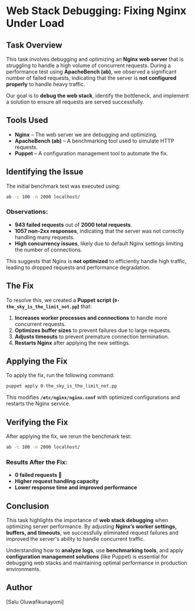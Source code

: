 # Web Stack Debugging: Fixing Nginx Under Load

## Task Overview
This task involves debugging and optimizing an **Nginx web server** that is struggling to handle a high volume of concurrent requests. During a performance test using **ApacheBench (ab)**, we observed a significant number of failed requests, indicating that the server is **not configured properly** to handle heavy traffic.

Our goal is to **debug the web stack**, identify the bottleneck, and implement a solution to ensure all requests are served successfully.

## Tools Used
- **Nginx** – The web server we are debugging and optimizing.
- **ApacheBench (ab)** – A benchmarking tool used to simulate HTTP requests.
- **Puppet** – A configuration management tool to automate the fix.

## Identifying the Issue
The initial benchmark test was executed using:

```bash
ab -c 100 -n 2000 localhost/
```

### Observations:
- **943 failed requests** out of **2000 total requests**.
- **1057 non-2xx responses**, indicating that the server was not correctly handling many requests.
- **High concurrency issues**, likely due to default Nginx settings limiting the number of connections.

This suggests that Nginx is **not optimized** to efficiently handle high traffic, leading to dropped requests and performance degradation.

## The Fix
To resolve this, we created a **Puppet script (`0-the_sky_is_the_limit_not.pp`)** that:

1. **Increases worker processes and connections** to handle more concurrent requests.
2. **Optimizes buffer sizes** to prevent failures due to large requests.
3. **Adjusts timeouts** to prevent premature connection termination.
4. **Restarts Nginx** after applying the new settings.

## Applying the Fix
To apply the fix, run the following command:

```bash
puppet apply 0-the_sky_is_the_limit_not.pp
```

This modifies **`/etc/nginx/nginx.conf`** with optimized configurations and restarts the Nginx service.

## Verifying the Fix
After applying the fix, we rerun the benchmark test:

```bash
ab -c 100 -n 2000 localhost/
```

### Results After the Fix:
- **0 failed requests 🎉**
- **Higher request handling capacity**
- **Lower response time and improved performance**

## Conclusion
This task highlights the importance of **web stack debugging** when optimizing server performance. By adjusting **Nginx’s worker settings, buffers, and timeouts**, we successfully eliminated request failures and improved the server's ability to handle concurrent traffic.

Understanding how to **analyze logs**, use **benchmarking tools**, and apply **configuration management solutions** (like Puppet) is essential for debugging web stacks and maintaining optimal performance in production environments.

## Author
[Salu Oluwafikunayomi]


